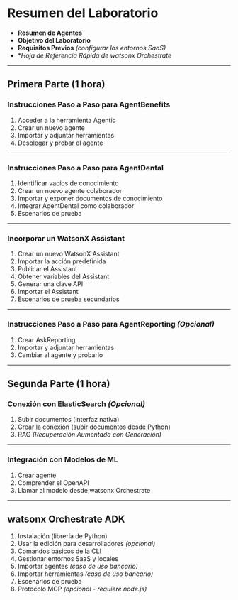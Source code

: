 # Resumen del Laboratorio

- **Resumen de Agentes**
- **Objetivo del Laboratorio**
- **Requisitos Previos** *(configurar los entornos SaaS)*
- **Hoja de Referencia Rápida de watsonx Orchestrate*
---

## Primera Parte (1 hora)

### Instrucciones Paso a Paso para **AgentBenefits**
1. Acceder a la herramienta Agentic  
2. Crear un nuevo agente  
3. Importar y adjuntar herramientas  
4. Desplegar y probar el agente  

---

### Instrucciones Paso a Paso para **AgentDental**
1. Identificar vacíos de conocimiento  
2. Crear un nuevo agente colaborador  
3. Importar y exponer documentos de conocimiento  
4. Integrar AgentDental como colaborador  
5. Escenarios de prueba  

---

### Incorporar un **WatsonX Assistant**
1. Crear un nuevo WatsonX Assistant  
2. Importar la acción predefinida  
3. Publicar el Assistant  
4. Obtener variables del Assistant  
5. Generar una clave API  
6. Importar el Assistant  
7. Escenarios de prueba secundarios  

---

### Instrucciones Paso a Paso para **AgentReporting** *(Opcional)*
1. Crear AskReporting  
2. Importar y adjuntar herramientas  
3. Cambiar al agente y probarlo  

---

## Segunda Parte (1 hora)

### Conexión con **ElasticSearch** *(Opcional)*
1. Subir documentos (interfaz nativa)  
2. Crear la conexión (subir documentos desde Python)  
3. RAG *(Recuperación Aumentada con Generación)*

---

### Integración con **Modelos de ML**
1. Crear agente  
2. Comprender el OpenAPI  
3. Llamar al modelo desde watsonx Orchestrate  

---

## **watsonx Orchestrate ADK**
1. Instalación (librería de Python)  
2. Usar la edición para desarrolladores *(opcional)*  
3. Comandos básicos de la CLI  
4. Gestionar entornos SaaS y locales  
5. Importar agentes *(caso de uso bancario)*  
6. Importar herramientas *(caso de uso bancario)*  
7. Escenarios de prueba  
8. Protocolo MCP *(opcional - requiere node.js)*